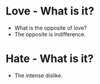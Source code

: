 # Love - What is it?
* What is the opposite of love?
* The opposite is indifference.
# Hate - What is it?
* The intense dislike.
